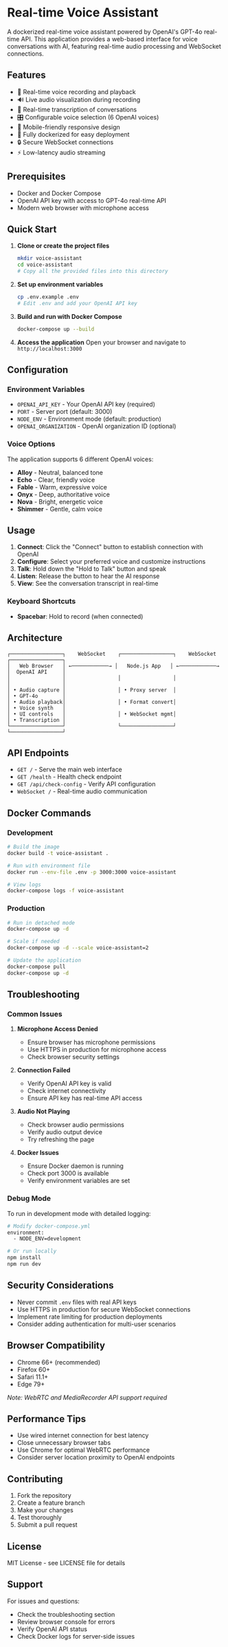 # Real-time Voice Assistant

A dockerized real-time voice assistant powered by OpenAI's GPT-4o real-time API. This application provides a web-based interface for voice conversations with AI, featuring real-time audio processing and WebSocket connections.

## Features

- 🎤 Real-time voice recording and playback
- 🔊 Live audio visualization during recording
- 💬 Real-time transcription of conversations
- 🎛️ Configurable voice selection (6 OpenAI voices)
- 📱 Mobile-friendly responsive design
- 🐳 Fully dockerized for easy deployment
- 🔒 Secure WebSocket connections
- ⚡ Low-latency audio streaming

## Prerequisites

- Docker and Docker Compose
- OpenAI API key with access to GPT-4o real-time API
- Modern web browser with microphone access

## Quick Start

1. **Clone or create the project files**
   ```bash
   mkdir voice-assistant
   cd voice-assistant
   # Copy all the provided files into this directory
   ```

2. **Set up environment variables**
   ```bash
   cp .env.example .env
   # Edit .env and add your OpenAI API key
   ```

3. **Build and run with Docker Compose**
   ```bash
   docker-compose up --build
   ```

4. **Access the application**
   Open your browser and navigate to `http://localhost:3000`

## Configuration

### Environment Variables

- `OPENAI_API_KEY` - Your OpenAI API key (required)
- `PORT` - Server port (default: 3000)
- `NODE_ENV` - Environment mode (default: production)
- `OPENAI_ORGANIZATION` - OpenAI organization ID (optional)

### Voice Options

The application supports 6 different OpenAI voices:
- **Alloy** - Neutral, balanced tone
- **Echo** - Clear, friendly voice
- **Fable** - Warm, expressive voice
- **Onyx** - Deep, authoritative voice
- **Nova** - Bright, energetic voice
- **Shimmer** - Gentle, calm voice

## Usage

1. **Connect**: Click the "Connect" button to establish connection with OpenAI
2. **Configure**: Select your preferred voice and customize instructions
3. **Talk**: Hold down the "Hold to Talk" button and speak
4. **Listen**: Release the button to hear the AI response
5. **View**: See the conversation transcript in real-time

### Keyboard Shortcuts

- **Spacebar**: Hold to record (when connected)

## Architecture

```
┌─────────────────┐    WebSocket    ┌─────────────────┐    WebSocket    ┌─────────────────┐
│   Web Browser   │ ←────────────→ │   Node.js App   │ ←────────────→ │  OpenAI API     │
│                 │                 │                 │                 │                 │
│ • Audio capture │                 │ • Proxy server  │                 │ • GPT-4o        │
│ • Audio playback│                 │ • Format convert│                 │ • Voice synth   │
│ • UI controls   │                 │ • WebSocket mgmt│                 │ • Transcription │
└─────────────────┘                 └─────────────────┘                 └─────────────────┘
```

## API Endpoints

- `GET /` - Serve the main web interface
- `GET /health` - Health check endpoint
- `GET /api/check-config` - Verify API configuration
- `WebSocket /` - Real-time audio communication

## Docker Commands

### Development
```bash
# Build the image
docker build -t voice-assistant .

# Run with environment file
docker run --env-file .env -p 3000:3000 voice-assistant

# View logs
docker-compose logs -f voice-assistant
```

### Production
```bash
# Run in detached mode
docker-compose up -d

# Scale if needed
docker-compose up -d --scale voice-assistant=2

# Update the application
docker-compose pull
docker-compose up -d
```

## Troubleshooting

### Common Issues

1. **Microphone Access Denied**
   - Ensure browser has microphone permissions
   - Use HTTPS in production for microphone access
   - Check browser security settings

2. **Connection Failed**
   - Verify OpenAI API key is valid
   - Check internet connectivity
   - Ensure API key has real-time API access

3. **Audio Not Playing**
   - Check browser audio permissions
   - Verify audio output device
   - Try refreshing the page

4. **Docker Issues**
   - Ensure Docker daemon is running
   - Check port 3000 is available
   - Verify environment variables are set

### Debug Mode

To run in development mode with detailed logging:

```bash
# Modify docker-compose.yml
environment:
  - NODE_ENV=development

# Or run locally
npm install
npm run dev
```

## Security Considerations

- Never commit `.env` files with real API keys
- Use HTTPS in production for secure WebSocket connections
- Implement rate limiting for production deployments
- Consider adding authentication for multi-user scenarios

## Browser Compatibility

- Chrome 66+ (recommended)
- Firefox 60+
- Safari 11.1+
- Edge 79+

*Note: WebRTC and MediaRecorder API support required*

## Performance Tips

- Use wired internet connection for best latency
- Close unnecessary browser tabs
- Use Chrome for optimal WebRTC performance
- Consider server location proximity to OpenAI endpoints

## Contributing

1. Fork the repository
2. Create a feature branch
3. Make your changes
4. Test thoroughly
5. Submit a pull request

## License

MIT License - see LICENSE file for details

## Support

For issues and questions:
- Check the troubleshooting section
- Review browser console for errors
- Verify OpenAI API status
- Check Docker logs for server-side issues

